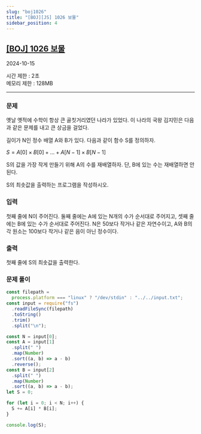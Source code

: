 ```yaml
---
slug: "boj1026"
title: "[BOJ][JS] 1026 보물"
sidebar_position: 4
---
```


## [[BOJ] 1026 보물](https://www.acmicpc.net/problem/1026)

2024-10-15

시간 제한 : 2초  
메모리 제한 : 128MB

---

### 문제

옛날 옛적에 수학이 항상 큰 골칫거리였던 나라가 있었다. 이 나라의 국왕 김지민은 다음과 같은 문제를 내고 큰 상금을 걸었다.

길이가 N인 정수 배열 A와 B가 있다. 다음과 같이 함수 S를 정의하자.

$S = A[0] × B[0] + ... + A[N-1] × B[N-1]$

S의 값을 가장 작게 만들기 위해 A의 수를 재배열하자. 단, B에 있는 수는 재배열하면 안 된다.

S의 최솟값을 출력하는 프로그램을 작성하시오.

### 입력

첫째 줄에 N이 주어진다. 둘째 줄에는 A에 있는 N개의 수가 순서대로 주어지고, 셋째 줄에는 B에 있는 수가 순서대로 주어진다. N은 50보다 작거나 같은 자연수이고, A와 B의 각 원소는 100보다 작거나 같은 음이 아닌 정수이다.

### 출력

첫째 줄에 S의 최솟값을 출력한다.

### 문제 풀이

```js
const filepath =
  process.platform === "linux" ? "/dev/stdin" : "../../input.txt";
const input = require("fs")
  .readFileSync(filepath)
  .toString()
  .trim()
  .split("\n");

const N = input[0];
const A = input[1]
  .split(" ")
  .map(Number)
  .sort((a, b) => a - b)
  .reverse();
const B = input[2]
  .split(" ")
  .map(Number)
  .sort((a, b) => a - b);
let S = 0;

for (let i = 0; i < N; i++) {
  S += A[i] * B[i];
}

console.log(S);
```
